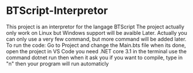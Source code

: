 # BTScript-Interpretor
This project is an interpretor for the langage BTScript
The project actually only work on Linux but Windows support will be avaible Later.
Actually you can only use a very few command, but more command will be added later.
To run the code:
Go to Project and change the Main.bts file
when its done, open the project in VS Code
you need .NET core 3.1
in the terminal use the command dotnet run
then when it ask you if you want to compile, type in "n"
then your program will run automaticly

